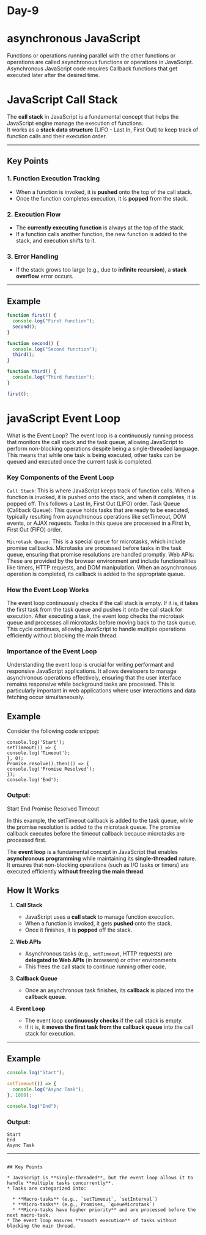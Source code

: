 # Day-9
# asynchronous JavaScript
Functions or operations running parallel with the other functions or operations are called asynchronous functions or operations in JavaScript. 
 Asynchronous JavaScript code requires Callback functions that get executed later after the desired time. 

 # JavaScript Call Stack

The **call stack** in JavaScript is a fundamental concept that helps the JavaScript engine manage the execution of functions.  
It works as a **stack data structure** (LIFO - Last In, First Out) to keep track of function calls and their execution order.

---

## Key Points

### 1. Function Execution Tracking
- When a function is invoked, it is **pushed** onto the top of the call stack.
- Once the function completes execution, it is **popped** from the stack.

### 2. Execution Flow
- The **currently executing function** is always at the top of the stack.
- If a function calls another function, the new function is added to the stack, and execution shifts to it.

### 3. Error Handling
- If the stack grows too large (e.g., due to **infinite recursion**), a **stack overflow** error occurs.

---

## Example

```javascript
function first() {
  console.log("First function");
  second();
}

function second() {
  console.log("Second function");
  third();
}

function third() {
  console.log("Third function");
}

first();
```



# javaScript Event Loop

What is the Event Loop?
The event loop is a continuously running process that monitors the call stack and the task queue, allowing JavaScript to perform non-blocking operations despite being a single-threaded language. This means that while one task is being executed, other tasks can be queued and executed once the current task is completed.

### Key Components of the Event Loop
`Call Stack`: This is where JavaScript keeps track of function calls. When a function is invoked, it is pushed onto the stack, and when it completes, it is popped off. This follows a Last In, First Out (LIFO) order.
Task Queue (Callback Queue): This queue holds tasks that are ready to be executed, typically resulting from asynchronous operations like setTimeout, DOM events, or AJAX requests. Tasks in this queue are processed in a First In, First Out (FIFO) order.

`Microtask Queue:` This is a special queue for microtasks, which include promise callbacks. Microtasks are processed before tasks in the task queue, ensuring that promise resolutions are handled promptly.
Web APIs: These are provided by the browser environment and include functionalities like timers, HTTP requests, and DOM manipulation. When an asynchronous operation is completed, its callback is added to the appropriate queue.

### How the Event Loop Works
The event loop continuously checks if the call stack is empty. If it is, it takes the first task from the task queue and pushes it onto the call stack for execution.
After executing a task, the event loop checks the microtask queue and processes all microtasks before moving back to the task queue.
This cycle continues, allowing JavaScript to handle multiple operations efficiently without blocking the main thread.
### Importance of the Event Loop
Understanding the event loop is crucial for writing performant and responsive JavaScript applications. It allows developers to manage asynchronous operations effectively, ensuring that the user interface remains responsive while background tasks are processed. This is particularly important in web applications where user interactions and data fetching occur simultaneously.
## Example
Consider the following code snippet:
```
console.log('Start');
setTimeout(() => {
console.log('Timeout');
}, 0);
Promise.resolve().then(() => {
console.log('Promise Resolved');
});
console.log('End');
```
### Output:
Start
End
Promise Resolved
Timeout

In this example, the setTimeout callback is added to the task queue, while the promise resolution is added to the microtask queue. The promise callback executes before the timeout callback because microtasks are processed first.




The **event loop** is a fundamental concept in JavaScript that enables **asynchronous programming** while maintaining its **single-threaded** nature.  
It ensures that non-blocking operations (such as I/O tasks or timers) are executed efficiently **without freezing the main thread**.



## How It Works

1. **Call Stack**  
   - JavaScript uses a **call stack** to manage function execution.  
   - When a function is invoked, it gets **pushed** onto the stack.  
   - Once it finishes, it is **popped** off the stack.

2. **Web APIs**  
   - Asynchronous tasks (e.g., `setTimeout`, HTTP requests) are **delegated to Web APIs** (in browsers) or other environments.
   - This frees the call stack to continue running other code.

3. **Callback Queue**  
   - Once an asynchronous task finishes, its **callback** is placed into the **callback queue**.

4. **Event Loop**  
   - The event loop **continuously checks** if the call stack is empty.
   - If it is, it **moves the first task from the callback queue** into the call stack for execution.

---

## Example

```javascript
console.log("Start");

setTimeout(() => {
  console.log("Async Task");
}, 1000);

console.log("End");
````

### Output:

```
Start
End
Async Task
```

---
```

## Key Points

* JavaScript is **single-threaded**, but the event loop allows it to handle **multiple tasks concurrently**.
* Tasks are categorized into:

  * **Macro-tasks** (e.g., `setTimeout`, `setInterval`)
  * **Micro-tasks** (e.g., Promises, `queueMicrotask`)
  * **Micro-tasks have higher priority** and are processed before the next macro-task.
* The event loop ensures **smooth execution** of tasks without blocking the main thread.






